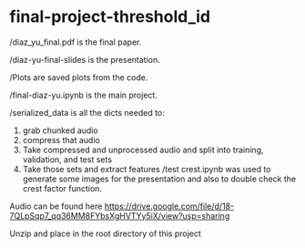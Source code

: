 # final-project-threshold_id

/diaz_yu_final.pdf is the final paper. 

/diaz-yu-final-slides is the presentation. 

/Plots are saved plots from the code. 

/final-diaz-yu.ipynb is the main project. 

/serialized_data is all the dicts needed to:
1. grab chunked audio
2. compress that audio
3. Take compressed  and unprocessed audio and split into 
training, validation, and test sets
4. Take those sets and extract features
/test crest.ipynb was used to generate some images for the presentation
and also to double check the crest factor function.

Audio can be found here https://drive.google.com/file/d/18-7QLpSqp7_qq36MM8FYbsXgHVTYy5iX/view?usp=sharing

Unzip and place in the root directory of this project
